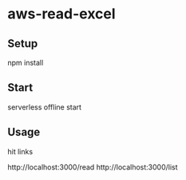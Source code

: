 # aws-read-excel

## Setup

npm install

## Start

serverless offline start

## Usage
hit links

http://localhost:3000/read
http://localhost:3000/list
